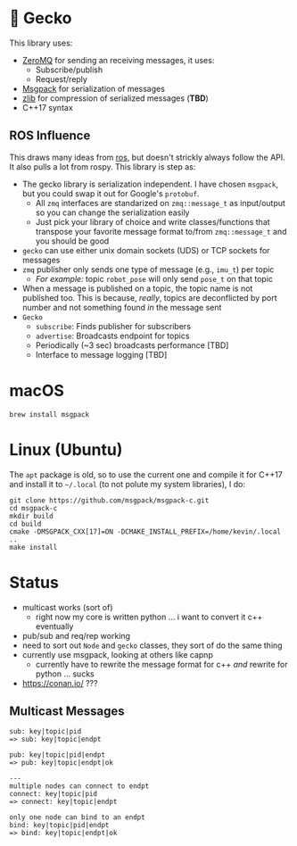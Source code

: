 # :lizard: Gecko

This library uses:

- [ZeroMQ](https://zeromq.org) for sending an receiving messages, it uses:
    - Subscribe/publish
    - Request/reply
- [Msgpack]() for serialization of messages
- [zlib]() for compression of serialized messages (**TBD**)
- C++17 syntax

## ROS Influence

This draws many ideas from [ros](https://ros.org), but doesn't strickly always
follow the API. It also pulls a lot from rospy. This library is step as:

- The gecko library is serialization independent. I have chosen `msgpack`, but
you could swap it out for Google's `protobuf`.
    - All `zmq` interfaces are standarized on `zmq::message_t` as input/output
    so you can change the serialization easily
    - Just pick your library of choice and write classes/functions that
    transpose your favorite message format to/from `zmq::message_t` and you
    should be good
- `gecko` can use either unix domain sockets (UDS) or TCP sockets for messages
- `zmq` publisher only sends one type of message (e.g., `imu_t`) per topic
    - *For example:* topic `robot_pose` will only send `pose_t` on that topic
- When a message is published on a topic, the topic name is not published too.
This is because, *really*, topics are deconflicted by port number and not
something found *in* the message sent
- `Gecko`
    - `subscribe`: Finds publisher for subscribers
    - `advertise`: Broadcasts endpoint for topics
    - Periodically (~3 sec) broadcasts performance [TBD]
    - Interface to message logging [TBD]

# macOS

```
brew install msgpack
```

# Linux (Ubuntu)

The `apt` package is old, so to use the current one and compile
it for C++17 and install it to `~/.local` (to not polute my system
libraries), I do:

```
git clone https://github.com/msgpack/msgpack-c.git
cd msgpack-c
mkdir build
cd build
cmake -DMSGPACK_CXX[17]=ON -DCMAKE_INSTALL_PREFIX=/home/kevin/.local ..
make install
```

# Status

- multicast works (sort of)
    - right now my core is written python ... i want to convert it c++ eventually
- pub/sub and req/rep working
- need to sort out `Node` and `gecko` classes, they sort of do the same thing
- currently use msgpack, looking at others like capnp
    - currently have to rewrite the message format for c++ *and* rewrite for
    python ... sucks
- https://conan.io/ ???

## Multicast Messages

```
sub: key|topic|pid
=> sub: key|topic|endpt

pub: key|topic|pid|endpt
=> pub: key|topic|endpt|ok

---
multiple nodes can connect to endpt
connect: key|topic|pid
=> connect: key|topic|endpt

only one node can bind to an endpt
bind: key|topic|pid|endpt
=> bind: key|topic|endpt|ok
```
